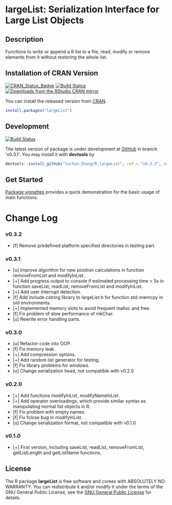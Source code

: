 # largeList: Serialization Interface for Large List Objects

## Description
Functions to write or append a R list to a file, read, modify or remove elements from it without restoring the whole list.

## Installation of CRAN Version

[![CRAN_Status_Badge][cran_version_badges]][cran_link]
[![Build Status][build_status_badges]][build_status_link]
[![Downloads from the RStudio CRAN mirror][cran_download_badges]][cran_link]


You can install the released version from [CRAN][cran_link].

```R
install.packages("largeList")
```

## Development

[![Build Status][build_status_badges_dev]][build_status_link]


The latest version of package is under development at [GitHub][github_dev] in branch
'v0.3.1'. You may install it with **devtools** by

```R
devtools::install_github("Yuchun-Zhang/R_largeList", ref = "v0.3.2", subdir = "largeList")
```

## Get Started

[Package vignettes][largeList_vignettes]
provides a quick demonstration for the basic usage of main functions.


# Change Log

### v0.3.2
* [f] Remove predefined platform specified directories in testing part.

### v0.3.1
* [u] Improve algorithm for new position calculations in function removeFromList and modifyInList.
* [+] Add progress output to console if estimated processing time > 5s in function saveList, readList, removeFromList and modifyInList.
* [+] Add user interrupt detection.
* [f] Add include cstring library to largeList.h for function std::memcpy in old environments.
* [+] Implemented memory slots to avoid frequent malloc and free.
* [f] Fix problem of slow performance of mkChar.
* [u] Rewrite error handling parts.

### v0.3.0
* [u] Refactor code into OOP.
* [f] Fix memory leak.
* [+] Add compression options.
* [+] Add random list generator for testing.
* [f] Fix library problems for windows. 
* [u] Change serialization head, not compatible with v0.2.0

### v0.2.0
* [+] Add functions modifyInList, modifyNameInList.
* [+] Add operator overloadings, which provide similar syntax as manipulating normal list objects in R.
* [f] Fix problem with empty names.
* [f] Fix fclose bug in modifyInList.
* [u] Change serialization format, not compatible with v0.1.0

### v0.1.0
* [+] First version, including saveList, readList, removeFromList, getListLength and getListName functions.


## License

The R package **largeList** is free software and comes with ABSOLUTELY NO WARRANTY.
You can redistribute it and/or modify it under the terms of the GNU General Public License,
see the [GNU General Public License][gnu_license] for details.


[cran_version_badges]: http://www.r-pkg.org/badges/version/largeList
[cran_link]: https://CRAN.R-project.org/package=largeList
[build_status_badges]: https://travis-ci.org/Yuchun-Zhang/R_largeList.svg?branch=master
[build_status_badges_dev]: https://travis-ci.org/Yuchun-Zhang/R_largeList.svg?branch=v0.3.2
[build_status_link]: https://travis-ci.org/Yuchun-Zhang/R_largeList
[cran_download_badges]: http://cranlogs.r-pkg.org/badges/largeList
[github_dev]: https://github.com/Yuchun-Zhang/R_largeList/tree/v0.3.2
[largeList_vignettes]: https://cran.r-project.org/web/packages/largeList/vignettes/intro_largeList.html
[gnu_license]: http://www.gnu.org/licenses/